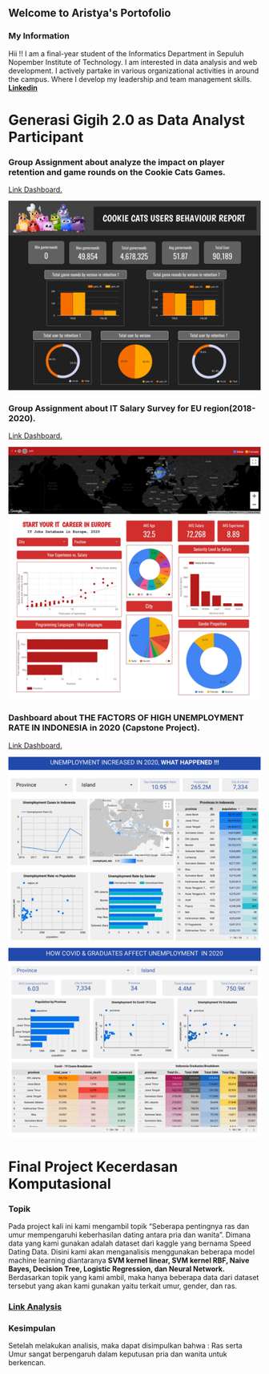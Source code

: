## Welcome to Aristya's Portofolio

### My Information
Hii !! I am a final-year student of the Informatics Department in Sepuluh Nopember Institute of Technology. I am interested in data analysis and web development. I actively partake in various organizational activities in around the campus. Where I develop my leadership and team management skills.
**[Linkedin](https://www.linkedin.com/in/aristya-vika-abab17b3/)**

# Generasi Gigih 2.0 as Data Analyst Participant
### Group Assignment about analyze the impact on player retention and game rounds on the Cookie Cats Games.
[Link Dashboard.](https://intip.in/DashboardGroup7/)

![img](https://github.com/Aristya14/Generasi-Gigih-2/blob/main/COOKIE_CATS%20(1)-1.jpg)


### Group Assignment about IT Salary Survey for EU region(2018-2020).
[Link Dashboard.](https://datastudio.google.com/u/0/reporting/e2c68d2e-1ed5-4e13-9189-8281f0fd6eed/page/igUqC)

![img](https://github.com/Aristya14/Generasi-Gigih-2/blob/main/Group_7%20(1)-1.jpg)

### Dashboard about THE FACTORS OF HIGH UNEMPLOYMENT RATE IN INDONESIA in 2020 (Capstone Project).
[Link Dashboard.](https://datastudio.google.com/u/0/reporting/5d8ab273-0b60-4f77-a05b-72a59040b5c6/page/p_163x00idwc)

![img](https://github.com/Aristya14/Generasi-Gigih-2/blob/main/FIX_Dashboard_DA_EM14-1.jpg)
![img](https://github.com/Aristya14/Generasi-Gigih-2/blob/main/FIX_Dashboard_DA_EM14-2.jpg)


# Final Project Kecerdasan Komputasional
### Topik
Pada project kali ini kami  mengambil topik “Seberapa pentingnya ras dan umur mempengaruhi keberhasilan dating antara pria dan wanita”. Dimana data yang kami gunakan adalah dataset dari kaggle yang bernama Speed Dating Data.
Disini kami akan menganalisis menggunakan beberapa model machine learning diantaranya **SVM kernel linear, SVM kernel RBF, Naive Bayes, Decision Tree, Logistic Regression, dan Neural Network.**
Berdasarkan topik yang kami ambil, maka hanya beberapa data dari dataset tersebut yang akan kami gunakan yaitu terkait umur, gender, dan ras.

### [Link Analysis](https://colab.research.google.com/drive/1_potirA8GEpVButqTYM-LzuRRxy1mF47)

### Kesimpulan
Setelah melakukan analisis, maka dapat disimpulkan bahwa : Ras serta Umur sangat berpengaruh dalam keputusan pria dan wanita untuk berkencan.
